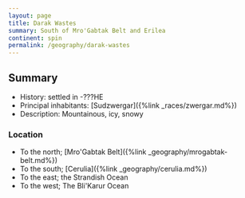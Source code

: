 ```yaml
---
layout: page
title: Darak Wastes
summary: South of Mro'Gabtak Belt and Erilea
continent: spin
permalink: /geography/darak-wastes
---
```


## Summary

- History: settled in -???HE
- Principal inhabitants: \[Sudzwergar]\({%link \_races/zwergar.md%})
- Description: Mountainous, icy, snowy

### Location

- To the north; \[Mro'Gabtak Belt]\({%link \_geography/mrogabtak-belt.md%})
- To the south; \[Cerulia]\({%link \_geography/cerulia.md%})
- To the east; the Strandish Ocean
- To the west; The Bli'Karur Ocean

